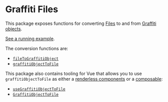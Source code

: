 # Graffiti Files

This package exposes functions for converting [Files](https://developer.mozilla.org/en-US/docs/Web/API/File)
to and from [Graffiti objects](https://api.graffiti.garden/interfaces/GraffitiObjectBase.html).

[See a running example](https://graffiti.garden/wrapper-files/example/).

The conversion functions are:
- [`fileToGraffitiObject`](https://graffiti.garden/wrapper-files/functions/fileToGraffitiObject.html)
- [`graffitiObjectToFile`](https://graffiti.garden/wrapper-files/functions/graffitiObjectToFile.html)

This package also contains tooling for Vue that allows you to use
`graffitiObjectToFile` as either a
[renderless components](https://vuejs.org/guide/components/slots#renderless-components)
or a [composable](https://vuejs.org/guide/reusability/composables.html):
- [`useGraffitiObjectToFile`](https://github.com/graffiti-garden/wrapper-files/blob/main/src/vue/composable.ts)
- [`GraffitiObjectToFile`](https://github.com/graffiti-garden/wrapper-files/blob/main/src/vue/ObjectToFile.vue)
